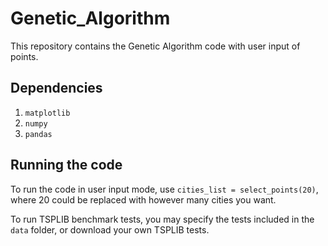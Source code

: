 # Genetic_Algorithm
This repository contains the Genetic Algorithm code with user input of points.

## Dependencies
1. `matplotlib`
2. `numpy`
3. `pandas`

## Running the code

To run the code in user input mode, use `cities_list = select_points(20)`, where 20 could be replaced with however many cities you want.

To run TSPLIB benchmark tests, you may specify the tests included in the `data` folder, or download your own TSPLIB tests.
